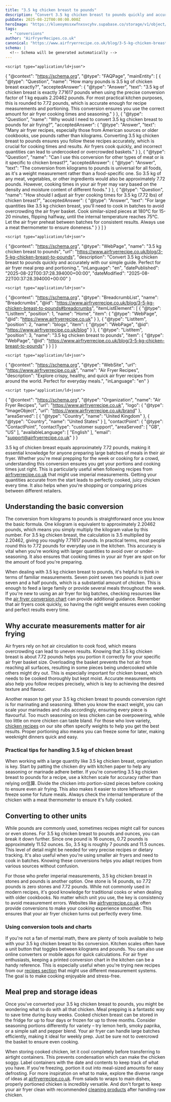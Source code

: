 ```yaml
---
title: "3.5 kg chicken breast to pounds"
description: "Convert 3.5 kg chicken breast to pounds quickly and accurately with our simple guide. Perfect for air fryer meal prep and portioning."
pubDate: 2025-08-22T00:00:00.000Z
heroImage: "https://klueoymssxwfnxsvcyhv.supabase.co/storage/v1/object/public/Shmucket/3-5-kg-chicken-breast-to-pounds.webp"
tags:
  - "conversions"
author: "AirFryerRecipes.co.uk"
canonical: "https://www.airfryerrecipe.co.uk/blog/3-5-kg-chicken-breast-to-pounds"
schema: |
  <!-- Schema will be generated automatically -->
---
```

<script type="application/ld+json">
{
    "@context": "https://schema.org",
    "@type": "BlogPosting",
    "url": "https://www.airfryerrecipe.co.uk/blog/3-5-kg-chicken-breast-to-pounds",
    "mainEntityOfPage": {
        "@type": "WebPage",
        "@id": "https://www.airfryerrecipe.co.uk/blog/3-5-kg-chicken-breast-to-pounds"
    },
    "headline": "Easy 3.5 kg chicken breast to pounds conversion guide",
    "description": "Convert 3.5 kg chicken breast to pounds quickly and accurately with our simple guide. Perfect for air fryer meal prep and portioning.",
    "author": {
        "@type": "Person",
        "name": "AirFryerRecipes.co.uk",
        "url": "https://www.airfryerrecipe.co.uk/about",
        "image": {
            "@type": "ImageObject",
            "url": "https://klueoymssxwfnxsvcyhv.supabase.co/storage/v1/object/public/Shmucket/Me.jpg"
        }
    },
    "publisher": {
        "@type": "Organization",
        "name": "Air Fryer Recipe",
        "logo": {
            "@type": "ImageObject",
            "url": "https://cdn.prod.website-files.com/68224a465dfe9a7ab4f57570/6844191451a8b2f1e37e63cc_Untitled%20design%20-%202025-06-05T205644.948%20(1).png"
        }
    },
    "datePublished": "2025-08-22T00:37:28.394Z",
    "dateModified": "2025-08-22T00:37:28.394Z",
    "image": {
        "@type": "ImageObject",
        "url": "https://klueoymssxwfnxsvcyhv.supabase.co/storage/v1/object/public/Shmucket/3-5-kg-chicken-breast-to-pounds.webp"
    },
    "about": {
        "@type": "Thing",
        "name": "Conversions"
    },
    "articleSection": "Conversions",
    "inLanguage": "en-GB"
}
</script>

    <script type="application/ld+json">
{
    "@context": "https://schema.org",
    "@type": "FAQPage",
    "mainEntity": [
        {
            "@type": "Question",
            "name": "How many pounds is 3.5 kg of chicken breast exactly?",
            "acceptedAnswer": {
                "@type": "Answer",
                "text": "3.5 kg of chicken breast is exactly 7.71617 pounds when using the precise conversion factor of 1 kg equals 2.20462 pounds. For most practical kitchen purposes, this is rounded to 7.72 pounds, which is accurate enough for recipe measurements and portioning. This conversion ensures you use the correct amount for air fryer cooking times and seasoning."
            }
        },
        {
            "@type": "Question",
            "name": "Why would I need to convert 3.5 kg chicken breast to pounds for air frying?",
            "acceptedAnswer": {
                "@type": "Answer",
                "text": "Many air fryer recipes, especially those from American sources or older cookbooks, use pounds rather than kilograms. Converting 3.5 kg chicken breast to pounds ensures you follow these recipes accurately, which is crucial for cooking times and results. Air fryers cook quickly, and incorrect quantities can lead to undercooked or overcrowded baskets."
            }
        },
        {
            "@type": "Question",
            "name": "Can I use this conversion for other types of meat or is it specific to chicken breast?",
            "acceptedAnswer": {
                "@type": "Answer",
                "text": "The conversion from kilograms to pounds is universal for all foods, as it's a weight measurement rather than a food-specific one. So 3.5 kg of any meat, vegetables, or other ingredients would also be approximately 7.72 pounds. However, cooking times in your air fryer may vary based on the density and moisture content of different foods."
            }
        },
        {
            "@type": "Question",
            "name": "How should I adjust air fryer cooking times for 3.5 kg (7.72 lbs) of chicken breast?",
            "acceptedAnswer": {
                "@type": "Answer",
                "text": "For large quantities like 3.5 kg chicken breast, you'll need to cook in batches to avoid overcrowding the air fryer basket. Cook similar-sized pieces at 180°C for 15-20 minutes, flipping halfway, until the internal temperature reaches 75°C. Let the air fryer preheat between batches for consistent results. Always use a meat thermometer to ensure doneness."
            }
        }
    ]
}
</script>

    <script type="application/ld+json">
{
    "@context": "https://schema.org",
    "@type": "WebPage",
    "name": "3.5 kg chicken breast to pounds",
    "url": "https://www.airfryerrecipe.co.uk/blog/3-5-kg-chicken-breast-to-pounds",
    "description": "Convert 3.5 kg chicken breast to pounds quickly and accurately with our simple guide. Perfect for air fryer meal prep and portioning.",
    "inLanguage": "en",
    "datePublished": "2025-08-22T00:37:28.394000+00:00",
    "dateModified": "2025-08-22T00:37:28.394000+00:00"
}
</script>

    <script type="application/ld+json">
{
    "@context": "https://schema.org",
    "@type": "BreadcrumbList",
    "name": "Breadcrumbs",
    "@id": "https://www.airfryerrecipe.co.uk/blog/3-5-kg-chicken-breast-to-pounds#breadcrumbs",
    "itemListElement": [
        {
            "@type": "ListItem",
            "position": 1,
            "name": "Home",
            "item": {
                "@type": "WebPage",
                "@id": "https://www.airfryerrecipe.co.uk"
            }
        },
        {
            "@type": "ListItem",
            "position": 2,
            "name": "blogs",
            "item": {
                "@type": "WebPage",
                "@id": "https://www.airfryerrecipe.co.uk/blog"
            }
        },
        {
            "@type": "ListItem",
            "position": 3,
            "name": "3.5 kg chicken breast to pounds",
            "item": {
                "@type": "WebPage",
                "@id": "https://www.airfryerrecipe.co.uk/blog/3-5-kg-chicken-breast-to-pounds"
            }
        }
    ]
}
</script>

    <script type="application/ld+json">
{
    "@context": "https://schema.org",
    "@type": "WebSite",
    "url": "https://www.airfryerrecipe.co.uk",
    "name": "Air Fryer Recipes",
    "description": "Explore crispy, healthy, and quick air fryer recipes from around the world. Perfect for everyday meals.",
    "inLanguage": "en"
}
</script>

    <script type="application/ld+json">
{
    "@context": "https://schema.org",
    "@type": "Organization",
    "name": "Air Fryer Recipes",
    "url": "https://www.airfryerrecipe.co.uk",
    "logo": {
        "@type": "ImageObject",
        "url": "https://www.airfryerrecipe.co.uk/brand"
    },
    "areaServed": [
        {
            "@type": "Country",
            "name": "United Kingdom"
        },
        {
            "@type": "Country",
            "name": "United States"
        }
    ],
    "contactPoint": {
        "@type": "ContactPoint",
        "contactType": "customer support",
        "areaServed": [
            "GB",
            "US"
        ],
        "availableLanguage": [
            "English"
        ],
        "email": "support@airfryerrecipe.co.uk"
    }
}
</script>

<p>3.5 kg of chicken breast equals approximately 7.72 pounds, making it essential knowledge for anyone preparing large batches of meals in their air fryer. Whether you're meal prepping for the week or cooking for a crowd, understanding this conversion ensures you get your portions and cooking times just right. This is particularly useful when following recipes from <a href=https://www.airfryerrecipe.co.uk/>airfryerrecipe.co.uk</a> that might use imperial measurements. Getting your quantities accurate from the start leads to perfectly cooked, juicy chicken every time. It also helps when you're shopping or comparing prices between different retailers.</p>

<h2>Understanding the basic conversion</h2>
<p>The conversion from kilograms to pounds is straightforward once you know the basic formula. One kilogram is equivalent to approximately 2.20462 pounds, which means you simply multiply the kilogram value by this number. For 3.5 kg chicken breast, the calculation is 3.5 multiplied by 2.20462, giving you roughly 7.71617 pounds. In practical terms, most people round this to 7.72 pounds for everyday use in the kitchen. This accuracy is vital when you're working with larger quantities to avoid over or under-seasoning. It also ensures that cooking times in your air fryer are spot on for the amount of food you're preparing.</p>

<p>When dealing with 3.5 kg chicken breast to pounds, it's helpful to think in terms of familiar measurements. Seven point seven two pounds is just over seven and a half pounds, which is a substantial amount of chicken. This is enough to feed a large family or provide several meals throughout the week. If you're new to using an air fryer for big batches, checking resources like the <a href=https://www.airfryerrecipe.co.uk/air-fryer-conversion-chart>air fryer conversion chart</a> can provide additional guidance. Remember that air fryers cook quickly, so having the right weight ensures even cooking and perfect results every time.</p>

<h2>Why accurate measurements matter for air frying</h2>
<p>Air fryers rely on hot air circulation to cook food, which means overcrowding can lead to uneven results. Knowing that 3.5 kg chicken breast is about 7.72 pounds helps you portion it correctly for your specific air fryer basket size. Overloading the basket prevents the hot air from reaching all surfaces, resulting in some pieces being undercooked while others might dry out. This is especially important for chicken breast, which needs to be cooked thoroughly but kept moist. Accurate measurements also help you follow recipes precisely, which is key to achieving the desired texture and flavour.</p>

<p>Another reason to get your 3.5 kg chicken breast to pounds conversion right is for marinating and seasoning. When you know the exact weight, you can scale your marinades and rubs accordingly, ensuring every piece is flavourful. Too much seasoning on less chicken can be overpowering, while too little on more chicken can taste bland. For those who love variety, <a href=https://www.airfryerrecipe.co.uk/recipe-category/Chicken>chicken recipes</a> on our site often specify weights to help you get the best results. Proper portioning also means you can freeze some for later, making weeknight dinners quick and easy.</p>

<h3>Practical tips for handling 3.5 kg of chicken breast</h3>
<p>When working with a large quantity like 3.5 kg chicken breast, organisation is key. Start by patting the chicken dry with kitchen paper to help any seasoning or marinade adhere better. If you're converting 3.5 kg chicken breast to pounds for a recipe, use a kitchen scale for accuracy rather than relying on估算. Divide the chicken into portion-sized pieces before cooking to ensure even air frying. This also makes it easier to store leftovers or freeze some for future meals. Always check the internal temperature of the chicken with a meat thermometer to ensure it's fully cooked.</p>

<h2>Converting to other units</h2>
<p>While pounds are commonly used, sometimes recipes might call for ounces or even stones. For 3.5 kg chicken breast to pounds and ounces, you can break it down further. Since one pound is 16 ounces, 0.72 pounds is approximately 11.52 ounces. So, 3.5 kg is roughly 7 pounds and 11.5 ounces. This level of detail might be needed for very precise recipes or dietary tracking. It's also useful when you're using smaller air fryers and need to cook in batches. Knowing these conversions helps you adapt recipes from various sources without confusion.</p>

<p>For those who prefer imperial measurements, 3.5 kg chicken breast in stones and pounds is another option. One stone is 14 pounds, so 7.72 pounds is zero stones and 7.72 pounds. While not commonly used in modern recipes, it's good knowledge for traditional cooks or when dealing with older cookbooks. No matter which unit you use, the key is consistency to avoid measurement errors. Websites like <a href=https://www.airfryerrecipe.co.uk/>airfryerrecipe.co.uk</a> often provide conversions to make your cooking experience smoother. This ensures that your air fryer chicken turns out perfectly every time.</p>

<h3>Using conversion tools and charts</h3>
<p>If you're not a fan of mental math, there are plenty of tools available to help with your 3.5 kg chicken breast to lbs conversion. Kitchen scales often have a unit button that toggles between kilograms and pounds. You can also use online converters or mobile apps for quick calculations. For air fryer enthusiasts, keeping a printed conversion chart in the kitchen can be a handy reference. This is especially useful when you're trying new recipes from our <a href=https://www.airfryerrecipe.co.uk/recipes>recipes section</a> that might use different measurement systems. The goal is to make cooking enjoyable and stress-free.</p>

<h2>Meal prep and storage ideas</h2>
<p>Once you've converted your 3.5 kg chicken breast to pounds, you might be wondering what to do with all that chicken. Meal prepping is a fantastic way to save time during busy weeks. Cooked chicken breast can be stored in the fridge for up to four days or frozen for up to three months. Consider seasoning portions differently for variety – try lemon herb, smoky paprika, or a simple salt and pepper blend. Your air fryer can handle large batches efficiently, making it ideal for weekly prep. Just be sure not to overcrowd the basket to ensure even cooking.</p>

<p>When storing cooked chicken, let it cool completely before transferring to airtight containers. This prevents condensation which can make the chicken soggy. Label containers with the date and contents to keep track of what you have. If you're freezing, portion it out into meal-sized amounts for easy defrosting. For more inspiration on what to make, explore the diverse range of ideas at <a href=https://www.airfryerrecipe.co.uk/>airfryerrecipe.co.uk</a>. From salads to wraps to main dishes, properly portioned chicken is incredibly versatile. And don't forget to keep your air fryer clean with recommended <a href=https://www.airfryerrecipe.co.uk/air-fryer-cleaner>cleaning products</a> after handling raw chicken.</p>
